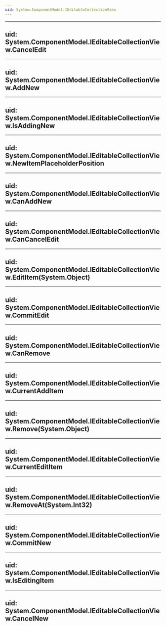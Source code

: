 ```yaml
---
uid: System.ComponentModel.IEditableCollectionView
---
```


---
uid: System.ComponentModel.IEditableCollectionView.CancelEdit
---

---
uid: System.ComponentModel.IEditableCollectionView.AddNew
---

---
uid: System.ComponentModel.IEditableCollectionView.IsAddingNew
---

---
uid: System.ComponentModel.IEditableCollectionView.NewItemPlaceholderPosition
---

---
uid: System.ComponentModel.IEditableCollectionView.CanAddNew
---

---
uid: System.ComponentModel.IEditableCollectionView.CanCancelEdit
---

---
uid: System.ComponentModel.IEditableCollectionView.EditItem(System.Object)
---

---
uid: System.ComponentModel.IEditableCollectionView.CommitEdit
---

---
uid: System.ComponentModel.IEditableCollectionView.CanRemove
---

---
uid: System.ComponentModel.IEditableCollectionView.CurrentAddItem
---

---
uid: System.ComponentModel.IEditableCollectionView.Remove(System.Object)
---

---
uid: System.ComponentModel.IEditableCollectionView.CurrentEditItem
---

---
uid: System.ComponentModel.IEditableCollectionView.RemoveAt(System.Int32)
---

---
uid: System.ComponentModel.IEditableCollectionView.CommitNew
---

---
uid: System.ComponentModel.IEditableCollectionView.IsEditingItem
---

---
uid: System.ComponentModel.IEditableCollectionView.CancelNew
---
